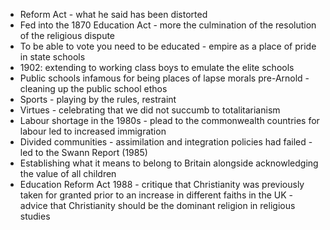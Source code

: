 * Reform Act - what he said has been distorted
* Fed into the 1870 Education Act - more the culmination of the resolution of the religious dispute
* To be able to vote you need to be educated - empire as a place of pride in state schools
* 1902: extending to working class boys to emulate the elite schools
* Public schools infamous for being places of lapse morals pre-Arnold - cleaning up the public school ethos
* Sports - playing by the rules, restraint
* Virtues - celebrating that we did not succumb to totalitarianism
* Labour shortage in the 1980s - plead to the commonwealth countries for labour led to increased immigration
* Divided communities - assimilation and integration policies had failed - led to the Swann Report (1985)
* Establishing what it means to belong to Britain alongside acknowledging the value of all children
* Education Reform Act 1988 - critique that Christianity was previously taken for granted prior to an increase in different faiths in the UK - advice that Christianity should be the dominant religion in religious studies
